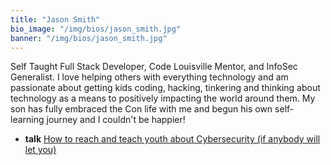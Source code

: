 ```yaml
---
title: "Jason Smith"
bio_image: "/img/bios/jason_smith.jpg"
banner: "/img/bios/jason_smith.jpg"
---
```


Self Taught Full Stack Developer, Code Louisville Mentor, and InfoSec Generalist.  I love helping others with everything technology and am passionate about getting kids coding, hacking, tinkering and thinking about technology as a means to positively impacting the world around them.  My son has fully embraced the Con life with me and begun his own self-learning journey and I couldn't be happier!

* **talk** [How to reach and teach youth about Cybersecurity (if anybody will let you)](/talks/how_to_reach_and_teach_youth_about_cybersecurity_if_anybody_will_let_you)
